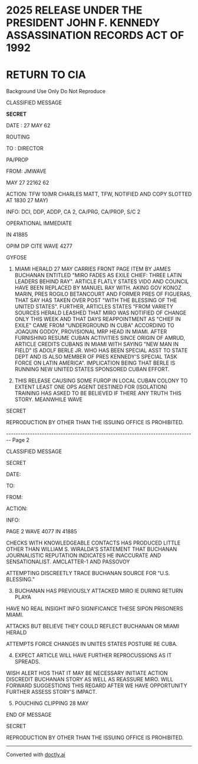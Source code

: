 # 2025 RELEASE UNDER THE PRESIDENT JOHN F. KENNEDY ASSASSINATION RECORDS ACT OF 1992

# RETURN TO CIA
Background Use Only
Do Not Reproduce

CLASSIFIED MESSAGE

**SECRET**

DATE : 27 MAY 62

ROUTING

TO : DIRECTOR

PA/PROP

FROM: JMWAVE

MAY 27 22162 62

ACTION: TFW 10(MR CHARLES MATT, TFW, NOTIFIED AND COPY SLOTTED AT 1830 27 MAY)

INFO: DCI, DDP, ADDP, CA 2, CA/PRG, CA/PROP, S/C 2

OPERATIONAL IMMEDIATE

IN 41885

OPIM DIP CITE WAVE 4277

GYFOSE

1. MIAMI HERALD 27 MAY CARRIES FRONT PAGE ITEM BY JAMES BUCHANAN ENTITLED "MIRO FADES AS EXILE CHIEF: THREE LATIN LEADERS BEHIND RAY". ARTICLE FLATLY STATES VIDO AND COUNCIL HAVE BEEN REPLACED BY MANUEL RAY WITH. AKING GOV KONOZ MARIN, PRES ROGILO BETANCOURT AND FORMER PRES OF FIGUERAS, THAT SAY HAS TAKEN OVER POST "WITH THE BLESSING OF THE UNITED STATES". FURTHER, ARTICLES STATES "FROM VARIETY SOURCES HERALD LEASHED THAT MIRO WAS NOTIFIED OF CHANGE ONLY THIS WEEK AND THAT DAYS REAPPOINTMENT AS "CHIEF IN EXILE" CAME FROM "UNDERGROUND IN CUBA" ACCORDING TO JOAQUIN GODOY, PROVISIONAL MRP HEAD IN MIAMI. AFTER FURNISHING RESUME CUBAN ACTIVITIES SINCE ORIGIN OF AMRUD, ARTICLE CREDITS CUBANS IN MIAMI WITH SAYING "NEW MAN IN FIELD" IS ADOLF BERLE JR. WHO HAS BEEN SPECIAL ASST TO STATE DEPT AND IS ALSO MEMBER OF PRES KENNEDY'S SPECIAL TASK FORCE ON LATIN AMERICA". IMPLICATION BEING THAT BERLE IS RUNNING NEW UNITED STATES SPONSORED CUBAN EFFORT.

2. THIS RELEASE CAUSING SOME FUROP IN LOCAL CUBAN COLONY TO EXTENT LEAST ONE OPS AGENT DESTINED FOR (ISOLATION) TRAINING HAS ASKED TO BE BELIEVED IF THERE ANY TRUTH THIS STORY. MEANWHILE WAVE

SECRET

REPRODUCTION BY OTHER THAN THE ISSUING OFFICE IS PROHIBITED.


-------------------------------------------------------------------------------- Page 2

CLASSIFIED MESSAGE

SECRET

DATE:

TO:

FROM:

ACTION:

INFO:

PAGE 2
WAVE 4077 IN 41885

CHECKS WITH KNOWLEDGEABLE CONTACTS HAS PRODUCED LITTLE OTHER THAN WILLIAM S. WIRALDA'S STATEMENT THAT BUCHANAN JOURNALISTIC REPUTATION INDICATES HE INACCURATE AND SENSATIONALIST. AMCLATTER-1 AND PASSOVOY

ATTEMPTING DISCREETLY TRACE BUCHANAN SOURCE FOR "U.S. BLESSING."

3. BUCHANAN HAS PREVIOUSLY ATTACKED MIRO IE DURING RETURN PLAYA

HAVE NO REAL INSIGHT INFO SIGNIFICANCE THESE
SIPON PRISONERS MIAMI.

ATTACKS BUT BELIEVE THEY COULD REFLECT BUCHANAN OR MIAMI HERALD

ATTEMPTS FORCE CHANGES IN UNITES STATES POSTURE RE CUBA.

4. EXPECT ARTICLE WILL HAVE FURTHER REPROCUSSIONS AS IT SPREADS.

WISH ALERT HOS THAT IT MAY BE NECESSARY INITIATE ACTION DISCREDIT BUCHANAN STORY AS WELL AS REASSURE MIRO. WILL FORWARD SUGGESTIONS THIS REGARD AFTER WE HAVE OPPORTUNITY FURTHER ASSESS STORY'S IMPACT.

5. POUCHING CLIPPING 28 MAY

END OF MESSAGE

SECRET

REPRODUCTION BY OTHER THAN THE ISSUING OFFICE IS PROHIBITED.


---
Converted with [doctly.ai](https://doctly.ai)
